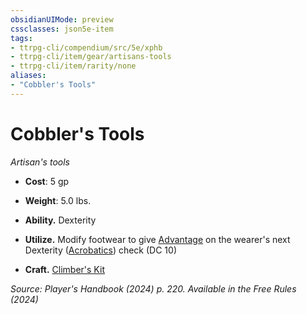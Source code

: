 ```yaml
---
obsidianUIMode: preview
cssclasses: json5e-item
tags:
- ttrpg-cli/compendium/src/5e/xphb
- ttrpg-cli/item/gear/artisans-tools
- ttrpg-cli/item/rarity/none
aliases: 
- "Cobbler's Tools"
---
```

# Cobbler's Tools
*Artisan's tools*  


- **Cost**: 5 gp
- **Weight**: 5.0 lbs.

- **Ability.** Dexterity  
- **Utilize.** Modify footwear to give [Advantage](Mechanics/rules/variant-rules/advantage-xphb.md) on the wearer's next Dexterity ([Acrobatics](Mechanics/rules/skills.md#Acrobatics)) check (DC 10)  
- **Craft.** [Climber's Kit](Mechanics/items/climbers-kit-xphb.md)  

*Source: Player's Handbook (2024) p. 220. Available in the Free Rules (2024)*